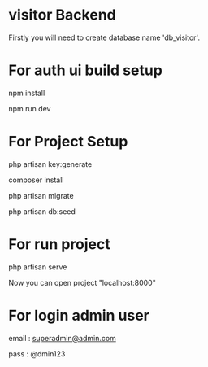 # visitor Backend

<p> 
Firstly you will need to create database name 'db_visitor'.
</p>

# For auth ui build setup

npm install

npm run dev


# For Project Setup

php artisan key:generate

composer install

php artisan migrate

php artisan db:seed


# For run project

php artisan serve

Now you can open project "localhost:8000"

# For login admin user
email : superadmin@admin.com

pass  : @dmin123